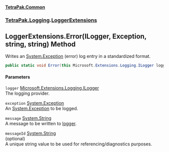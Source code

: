 #### [TetraPak.Common](index.md 'index')
### [TetraPak.Logging](TetraPak_Logging.md 'TetraPak.Logging').[LoggerExtensions](TetraPak_Logging_LoggerExtensions.md 'TetraPak.Logging.LoggerExtensions')
## LoggerExtensions.Error(ILogger, Exception, string, string) Method
Writes an [System.Exception](https://docs.microsoft.com/en-us/dotnet/api/System.Exception 'System.Exception') (error) log entry in a standardized format.    
```csharp
public static void Error(this Microsoft.Extensions.Logging.ILogger logger, System.Exception exception, string message=null, string messageId=null);
```
#### Parameters
<a name='TetraPak_Logging_LoggerExtensions_Error(Microsoft_Extensions_Logging_ILogger_System_Exception_string_string)_logger'></a>
`logger` [Microsoft.Extensions.Logging.ILogger](https://docs.microsoft.com/en-us/dotnet/api/Microsoft.Extensions.Logging.ILogger 'Microsoft.Extensions.Logging.ILogger')  
The logging provider.  
  
<a name='TetraPak_Logging_LoggerExtensions_Error(Microsoft_Extensions_Logging_ILogger_System_Exception_string_string)_exception'></a>
`exception` [System.Exception](https://docs.microsoft.com/en-us/dotnet/api/System.Exception 'System.Exception')  
An [System.Exception](https://docs.microsoft.com/en-us/dotnet/api/System.Exception 'System.Exception') to be logged.  
  
<a name='TetraPak_Logging_LoggerExtensions_Error(Microsoft_Extensions_Logging_ILogger_System_Exception_string_string)_message'></a>
`message` [System.String](https://docs.microsoft.com/en-us/dotnet/api/System.String 'System.String')  
A message to be written to [logger](TetraPak_Logging_LoggerExtensions_Error(Microsoft_Extensions_Logging_ILogger_System_Exception_string_string).md#TetraPak_Logging_LoggerExtensions_Error(Microsoft_Extensions_Logging_ILogger_System_Exception_string_string)_logger 'TetraPak.Logging.LoggerExtensions.Error(Microsoft.Extensions.Logging.ILogger, System.Exception, string, string).logger').  
  
<a name='TetraPak_Logging_LoggerExtensions_Error(Microsoft_Extensions_Logging_ILogger_System_Exception_string_string)_messageId'></a>
`messageId` [System.String](https://docs.microsoft.com/en-us/dotnet/api/System.String 'System.String')  
(optional)<bt/>  
A unique string value to be used for referencing/diagnostics purposes.  
  
